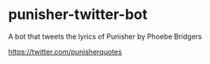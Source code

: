 # punisher-twitter-bot
A bot that tweets the lyrics of Punisher by Phoebe Bridgers 

https://twitter.com/punisherquotes
